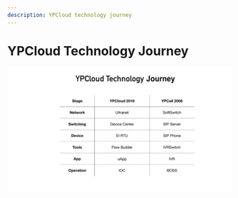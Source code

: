 ```yaml
---
description: YPCloud technology journey
---
```


# YPCloud Technology Journey

![](.gitbook/assets/ultranetv1.2_page_39m.png)

